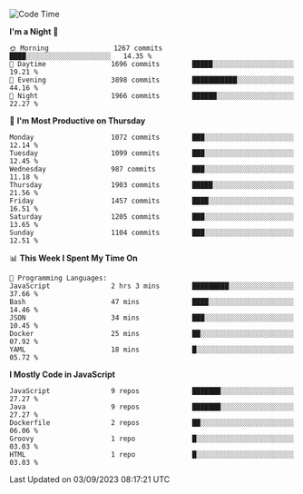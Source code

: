 <!--START_SECTION:waka-->
![Code Time](http://img.shields.io/badge/Code%20Time-1%2C311%20hrs%2030%20mins-blue)

**I'm a Night 🦉** 

```text
🌞 Morning                1267 commits        ████░░░░░░░░░░░░░░░░░░░░░   14.35 % 
🌆 Daytime                1696 commits        █████░░░░░░░░░░░░░░░░░░░░   19.21 % 
🌃 Evening                3898 commits        ███████████░░░░░░░░░░░░░░   44.16 % 
🌙 Night                  1966 commits        ██████░░░░░░░░░░░░░░░░░░░   22.27 % 
```
📅 **I'm Most Productive on Thursday** 

```text
Monday                   1072 commits        ███░░░░░░░░░░░░░░░░░░░░░░   12.14 % 
Tuesday                  1099 commits        ███░░░░░░░░░░░░░░░░░░░░░░   12.45 % 
Wednesday                987 commits         ███░░░░░░░░░░░░░░░░░░░░░░   11.18 % 
Thursday                 1903 commits        █████░░░░░░░░░░░░░░░░░░░░   21.56 % 
Friday                   1457 commits        ████░░░░░░░░░░░░░░░░░░░░░   16.51 % 
Saturday                 1205 commits        ███░░░░░░░░░░░░░░░░░░░░░░   13.65 % 
Sunday                   1104 commits        ███░░░░░░░░░░░░░░░░░░░░░░   12.51 % 
```


📊 **This Week I Spent My Time On** 

```text
💬 Programming Languages: 
JavaScript               2 hrs 3 mins        █████████░░░░░░░░░░░░░░░░   37.66 % 
Bash                     47 mins             ████░░░░░░░░░░░░░░░░░░░░░   14.46 % 
JSON                     34 mins             ███░░░░░░░░░░░░░░░░░░░░░░   10.45 % 
Docker                   25 mins             ██░░░░░░░░░░░░░░░░░░░░░░░   07.92 % 
YAML                     18 mins             █░░░░░░░░░░░░░░░░░░░░░░░░   05.72 % 
```

**I Mostly Code in JavaScript** 

```text
JavaScript               9 repos             ███████░░░░░░░░░░░░░░░░░░   27.27 % 
Java                     9 repos             ███████░░░░░░░░░░░░░░░░░░   27.27 % 
Dockerfile               2 repos             ██░░░░░░░░░░░░░░░░░░░░░░░   06.06 % 
Groovy                   1 repo              █░░░░░░░░░░░░░░░░░░░░░░░░   03.03 % 
HTML                     1 repo              █░░░░░░░░░░░░░░░░░░░░░░░░   03.03 % 
```




 Last Updated on 03/09/2023 08:17:21 UTC
<!--END_SECTION:waka-->
